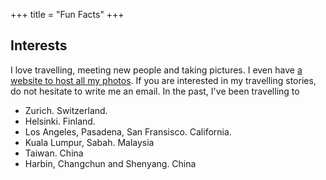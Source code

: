 +++
title = "Fun Facts"
+++

## Interests

I love travelling, meeting new people and taking pictures. I even have [a website to host all my photos](https://photos.yaonotes.org). If you are interested in my travelling stories, do not hesitate to write me an email. In the past, I've been travelling to

* Zurich. Switzerland.
* Helsinki. Finland. 
* Los Angeles, Pasadena, San Fransisco. California.
* Kuala Lumpur, Sabah. Malaysia
* Taiwan. China
* Harbin, Changchun and Shenyang. China